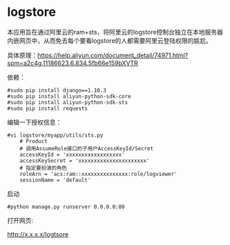 # logstore

本应用旨在通过阿里云的ram+sts，将阿里云的logstore控制台独立在本地服务器内嵌网页中，从而免去每个要看logstore的人都需要阿里云登陆权限的尴尬。

具体原理：https://help.aliyun.com/document_detail/74971.html?spm=a2c4g.11186623.6.834.5fb66e159bXVTR

依赖：
```
#sudo pip install django==1.10.3
#sudo pip install aliyun-python-sdk-core
#sudo pip install aliyun-python-sdk-sts
#sudo pip install requests
```
编辑一下授权信息：
```
#vi logstore/myapp/utils/sts.py
    # Product
    # 调用AssumeRole接口的子用户AccessKeyId/Secret
    accessKeyId = 'xxxxxxxxxxxxxxxxxx'
    accessKeySecret = 'xxxxxxxxxxxxxxxxxxxxxx'
    # 指定要扮演的角色
    roleArn = 'acs:ram::xxxxxxxxxxxxxxx:role/logviewer'
    sessionName = 'default'
```
启动
```
#python manage.py runserver 0.0.0.0:80
```
打开网页: 

http://x.x.x.x/logtsore

